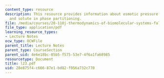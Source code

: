 ```yaml
---
content_type: resource
description: This resource provides information about osmotic pressure, phase equilibria,
  and solute in phase partitioning.
file: /media/courses/20-110j-thermodynamics-of-biomolecular-systems-fall-2005/28e875f4c66687e1bd82f056a732c770_l23.pdf
file_type: application/pdf
learning_resource_types:
- Lecture Notes
ocw_type: OCWFile
parent_title: Lecture Notes
parent_type: CourseSection
parent_uid: 4e6e18bc-05b5-f575-53e7-4f6a1fa68985
resourcetype: Document
title: l23.pdf
uid: 28e875f4-c666-87e1-bd82-f056a732c770
---
```


